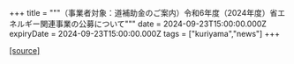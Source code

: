 +++
title = """（事業者対象：道補助金のご案内）令和6年度（2024年度）省エネルギー関連事業の公募について"""
date = 2024-09-23T15:00:00.000Z
expiryDate = 2024-09-23T15:00:00.000Z
tags = ["kuriyama","news"]
+++


[[source]](https://www.town.kuriyama.hokkaido.jp/site/-/27194.html)
